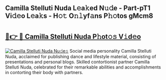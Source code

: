 ## Camilla Stelluti Nuda L𝚎a𝚔ed N𝚞𝚍e - Part-pT1 Vi𝚍𝚎o L𝚎a𝚔s - H𝚘𝚝 O𝚗𝚕yf𝚊ns P𝚑𝚘tos gMcm8

# <h2><a href="http://kfcqfwx.oniu.top/?m=Camilla+Stelluti+Nuda">🔗👉 🔴 Camilla Stelluti Nuda P𝚑ot𝚘𝚜 V𝚒d𝚎o</a></h2>

[![Camilla Stelluti Nuda Nu𝚍e𝚜](https://i.imgur.com/0qMVB7G.gif)](http://kfcqfwx.oniu.top/?m=Camilla+Stelluti+Nuda)
Social media personality Camilla Stelluti Nuda, acclaimed for publishing dance and lifestyle material, consisting of presentations and personal blogs. Skilled contortionist partner Camilla Stelluti Nuda, celebrated for their remarkable abilities and accomplishments in contorting their body with partners.  
